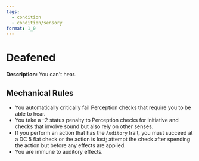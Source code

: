 ```yaml
---
tags:
  - condition
  - condition/sensory
format: 1_0
---
```

# Deafened

**Description:** You can't hear. 

## Mechanical Rules

- You automatically critically fail Perception checks that require you to be able to hear.
- You take a –2 status penalty to Perception checks for initiative and checks that involve sound but also rely on other senses.
- If you perform an action that has the `Auditory` trait, you must succeed at a DC 5 flat check or the action is lost; attempt the check after spending the action but before any effects are applied.
- You are immune to auditory effects.